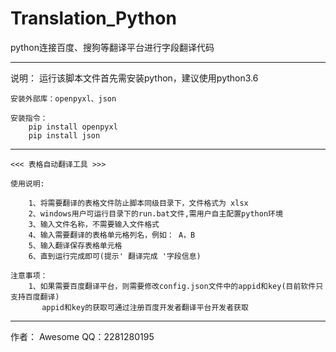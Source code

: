 # Translation_Python
python连接百度、搜狗等翻译平台进行字段翻译代码

-------------------------------------------------------------------------------------------------------------------
说明：
	运行该脚本文件首先需安装python，建议使用python3.6
	
	安装外部库：openpyxl、json

	安装指令： 
		pip install openpyxl
		pip install json

-------------------------------------------------------------------------------------------------------------------            
	<<< 表格自动翻译工具 >>>

    使用说明:

        1、将需要翻译的表格文件防止脚本同级目录下，文件格式为 xlsx
        2、windows用户可运行目录下的run.bat文件,需用户自主配置python环境
        3、输入文件名称，不需要输入文件格式
        4、输入需要翻译的表格单元格列名，例如： A，B
        5、输入翻译保存表格单元格
        6、直到运行完成即可(提示' 翻译完成 '字段信息)

    注意事项：
        1、如果需要百度翻译平台，则需要修改config.json文件中的appid和key(目前软件只支持百度翻译)
           appid和key的获取可通过注册百度开发者翻译平台开发者获取

--------------------------------------------------------------------------------------------------------------------
作者： Awesome QQ：2281280195
